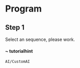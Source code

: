 # Program 

## Step 1
Select an sequence, please work.
#### ~ tutorialhint 

```package
AI/CustomAI
```